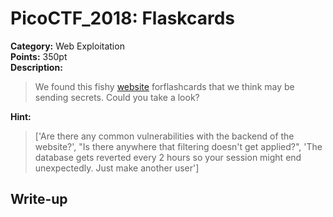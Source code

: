 <!-- This markdown file is writeup template. -->

# PicoCTF_2018:  Flaskcards

**Category:** Web Exploitation  
**Points:** 350pt  
**Description:**

> We found this fishy [website](http://2018shell2.picoctf.com:17012) forflashcards that we think may be sending secrets. Could you take a look?

**Hint:**

> ['Are there any common vulnerabilities with the backend of the website?', "Is there anywhere that filtering doesn't get applied?", 'The database gets reverted every 2 hours so your session might end unexpectedly. Just make another user']

## Write-up